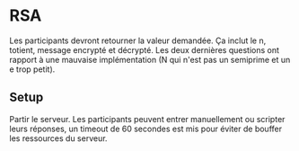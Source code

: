 # RSA

Les participants devront retourner la valeur demandée. Ça inclut le n, totient, message encrypté et décrypté. Les deux dernières questions ont rapport à une mauvaise implémentation (N qui n'est pas un semiprime et un e trop petit).

## Setup

Partir le serveur.
Les participants peuvent entrer manuellement ou scripter leurs réponses, un timeout de 60 secondes est mis pour éviter de bouffer les ressources du serveur.
